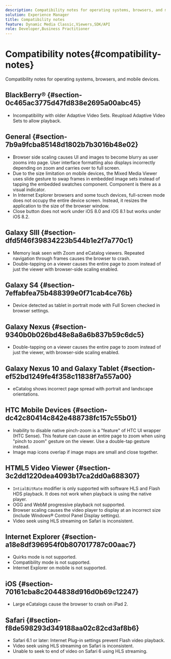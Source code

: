 ```yaml
---
description: Compatibility notes for operating systems, browsers, and mobile devices.
solution: Experience Manager
title: Compatibility notes
feature: Dynamic Media Classic,Viewers,SDK/API
role: Developer,Business Practitioner
---
```

# Compatibility notes{#compatibility-notes}

<!-- Updated April 06, 2021 from https://wiki.corp.adobe.com/pages/viewpage.action?spaceKey=scene7qa&title=s7Viewers%2C+S7SDK%2C+S7OnDemand+Release+Notes - Contact is Sasha -->

Compatibility notes for operating systems, browsers, and mobile devices.

## BlackBerry® {#section-0c465ac3775d47fd838e2695a00abc45}

* Incompatibility with older Adaptive Video Sets. Reupload Adaptive Video Sets to allow playback.

## General {#section-7b9a9fcba85148d1802b7b3016b48e02}

* Browser side scaling causes UI and images to become blurry as user zooms into page. User interface formatting also displays incorrectly depending on zoom and carries over to full screen.
* Due to the size limitation on mobile devices, the Mixed Media Viewer uses slide gesture to swap frames in embedded image sets instead of tapping the embedded swatches component. Component is there as a visual indicator.
* In Internet Explorer browsers and some touch devices, full-screen mode does not occupy the entire device screen. Instead, it resizes the application to the size of the browser window.
* Close button does not work under iOS 8.0 and iOS 8.1 but works under iOS 8.2.

## Galaxy SIII {#section-dfd5f46f39834223b544b1e2f7a770c1}

* Memory leak seen with Zoom and eCatalog viewers. Repeated navigation through frames causes the browser to crash.
* Double-tapping on a viewer causes the entire page to zoom instead of just the viewer with browser-side scaling enabled.

## Galaxy S4 {#section-7effabfea75b488399e0f71cab4ce76b}

* Device detected as tablet in portrait mode with Full Screen checked in browser settings.

## Galaxy Nexus {#section-9340b0b026bd48e8a8a6b837b59c6dc5}

* Double-tapping on a viewer causes the entire page to zoom instead of just the viewer, with browser-side scaling enabled.

## Galaxy Nexus 10 and Galaxy Tablet {#section-ef52bd1249fe4f358c11838f7a557a00}

* eCatalog shows incorrect page spread with portrait and landscape orientations.

## HTC Mobile Devices {#section-dc42c80414c842e488738fc157c55b01}

* Inability to disable native pinch-zoom is a "feature" of HTC UI wrapper (HTC Sense). This feature can cause an entire page to zoom when using "pinch to zoom" gesture on the viewer. Use a double-tap gesture instead.
* Image map icons overlap if image maps are small and close together.

## HTML5 Video Viewer {#section-3c2dd1220dea4093b17ca2dd0a688307}

* `IntialBitRate` modifier is only supported with software HLS and Flash HDS playback. It does not work when playback is using the native player.
* OGG and WebM progressive playback not supported.
* Browser scaling causes the video player to display at an incorrect size (include Windows® Control Panel Display settings).
* Video seek using HLS streaming on Safari is inconsistent.

## Internet Explorer {#section-a18e8df396954f0b807017787c00aac7}

* Quirks mode is not supported.
* Compatibility mode is not supported.
* Internet Explorer on mobile is not supported.

## iOS {#section-70161cba8c2044838d916d0b69c12247}

* Large eCatalogs cause the browser to crash on iPad 2.

## Safari {#section-f8de598293d349188aa02c82cd3af8b6}

* Safari 6.1 or later: Internet Plug-in settings prevent Flash video playback.
* Video seek using HLS streaming on Safari is inconsistent.
* Unable to seek to end of video on Safari 6 using HLS streaming.
